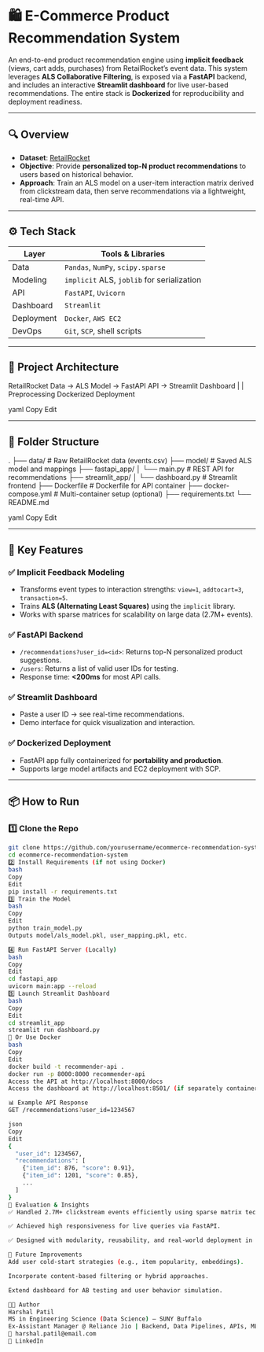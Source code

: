 # 🛍️ E-Commerce Product Recommendation System

An end-to-end product recommendation engine using **implicit feedback** (views, cart adds, purchases) from RetailRocket’s event data. This system leverages **ALS Collaborative Filtering**, is exposed via a **FastAPI** backend, and includes an interactive **Streamlit dashboard** for live user-based recommendations. The entire stack is **Dockerized** for reproducibility and deployment readiness.

---

## 🔍 Overview

- **Dataset**: [RetailRocket](https://www.kaggle.com/datasets/retailrocket/ecommerce-dataset)
- **Objective**: Provide **personalized top-N product recommendations** to users based on historical behavior.
- **Approach**: Train an ALS model on a user-item interaction matrix derived from clickstream data, then serve recommendations via a lightweight, real-time API.

---

## ⚙️ Tech Stack

| Layer        | Tools & Libraries                                         |
|--------------|-----------------------------------------------------------|
| Data         | `Pandas`, `NumPy`, `scipy.sparse`                         |
| Modeling     | `implicit` ALS, `joblib` for serialization                |
| API          | `FastAPI`, `Uvicorn`                                      |
| Dashboard    | `Streamlit`                                               |
| Deployment   | `Docker`, `AWS EC2`                                       |
| DevOps       | `Git`, `SCP`, shell scripts                               |

---

## 🚀 Project Architecture

RetailRocket Data → ALS Model → FastAPI API → Streamlit Dashboard
| |
Preprocessing Dockerized Deployment

yaml
Copy
Edit

---

## 📁 Folder Structure

.
├── data/ # Raw RetailRocket data (events.csv)
├── model/ # Saved ALS model and mappings
├── fastapi_app/
│ └── main.py # REST API for recommendations
├── streamlit_app/
│ └── dashboard.py # Streamlit frontend
├── Dockerfile # Dockerfile for API container
├── docker-compose.yml # Multi-container setup (optional)
├── requirements.txt
└── README.md

yaml
Copy
Edit

---

## 🧠 Key Features

### ✅ Implicit Feedback Modeling
- Transforms event types to interaction strengths: `view=1`, `addtocart=3`, `transaction=5`.
- Trains **ALS (Alternating Least Squares)** using the `implicit` library.
- Works with sparse matrices for scalability on large data (2.7M+ events).

### ✅ FastAPI Backend
- `/recommendations?user_id=<id>`: Returns top-N personalized product suggestions.
- `/users`: Returns a list of valid user IDs for testing.
- Response time: **<200ms** for most API calls.

### ✅ Streamlit Dashboard
- Paste a user ID → see real-time recommendations.
- Demo interface for quick visualization and interaction.

### ✅ Dockerized Deployment
- FastAPI app fully containerized for **portability and production**.
- Supports large model artifacts and EC2 deployment with SCP.

---

## 📦 How to Run

### 1️⃣ Clone the Repo

```bash
git clone https://github.com/yourusername/ecommerce-recommendation-system.git
cd ecommerce-recommendation-system
2️⃣ Install Requirements (if not using Docker)
bash
Copy
Edit
pip install -r requirements.txt
3️⃣ Train the Model
bash
Copy
Edit
python train_model.py
Outputs model/als_model.pkl, user_mapping.pkl, etc.

4️⃣ Run FastAPI Server (Locally)
bash
Copy
Edit
cd fastapi_app
uvicorn main:app --reload
5️⃣ Launch Streamlit Dashboard
bash
Copy
Edit
cd streamlit_app
streamlit run dashboard.py
🐳 Or Use Docker
bash
Copy
Edit
docker build -t recommender-api .
docker run -p 8000:8000 recommender-api
Access the API at http://localhost:8000/docs
Access the dashboard at http://localhost:8501/ (if separately containerized)

📊 Example API Response
GET /recommendations?user_id=1234567

json
Copy
Edit
{
  "user_id": 1234567,
  "recommendations": [
    {"item_id": 876, "score": 0.91},
    {"item_id": 1201, "score": 0.85},
    ...
  ]
}
🧪 Evaluation & Insights
✅ Handled 2.7M+ clickstream events efficiently using sparse matrix techniques.

✅ Achieved high responsiveness for live queries via FastAPI.

✅ Designed with modularity, reusability, and real-world deployment in mind.

📌 Future Improvements
Add user cold-start strategies (e.g., item popularity, embeddings).

Incorporate content-based filtering or hybrid approaches.

Extend dashboard for AB testing and user behavior simulation.

👨‍💻 Author
Harshal Patil
MS in Engineering Science (Data Science) – SUNY Buffalo
Ex-Assistant Manager @ Reliance Jio | Backend, Data Pipelines, APIs, ML
📧 harshal.patil@email.com
🔗 LinkedIn

